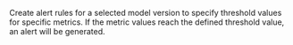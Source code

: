 Create alert rules for a selected model version to specify threshold values for specific metrics. If the metric values reach the defined threshold value, an alert will be generated.

